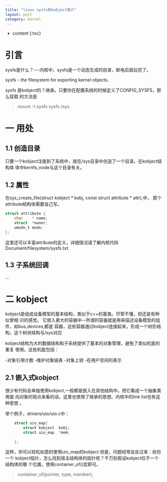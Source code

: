 ```yaml
---
title: "linux sysfs和kobject简介"
layout: post
category: kernel 
---
```


* content
{:toc}

# 引言
sysfs是什么？---内核中，sysfs是一个动态生成的目录，断电后就玩完了。

sysfs - _the_ filesystem for exporting kernel objects.


sysfs 是kobject的？继承。只要你在配置系统的时候定义了CONFIG_SYSFS，那么挂载
的方法是

> mount -t sysfs sysfs /sys
# 一 用处

## 1.1 创造目录
只要一个kobject注册到了系统中，就在/sys目录中创造了一个目录。在kobject结构体
体中kernfs_node与这个目录有关。

## 1.2 属性

在sys_create_file(struct kobject * kobj, const struct attribute * attr),中，
那个attribute结构体需要自己写。

```c
struct attribute {
	char	* name;
	struct	*owner;
	umode_t	mode;
};
```
这里还可以丰富attribute的定义，详细情况请了解内核代码Document/filesystem/sysfs.txt.

## 1.3 子系统回调

...

# 二 kobject
kobject是组成设备模型的基本结构，类似于c++的基类。尽管不懂，但还是有种似曾相
识的感觉。
它嵌入更大的容器中--所谓的容器就是用来描述设备模型的组件，如bus,devices,都是
容器，这些容器通过kobject连接起来，形成一个树形结构，这个树状结构与/sys对应

kobject结构为大的数据结构和子系统提供了基本的对象管理，避免了类似机能的重复
使用。这些机能包括：

-对象引用计数
-维护对象链表
-对象上锁
-在用户空间的表示

## 2.1 嵌入式kobject
很少有代码会单独使用kobject,一般都是嵌入在其他结构中。把它看成一个抽象类用面
向对象的观点来看的话，这里也使用了继承的思想。内核中的link list也有这种思想
。

举个例子，drivers/uio/uio.c中：

```c
	struct uio_map{
		struct kobject	kobj;
		struct uio_map	*mem;
	
	};
```
这样，你可以轻松如意的使用uio_map的kobject.但是，问题经常会反过来：给你一个
kobject指针，怎么找到宿主结构体的指针呢？千万别假设kobject位于一个结构体的哪
个位置。使用container_of()宏即可。

> container_of(pointer, type, member);




